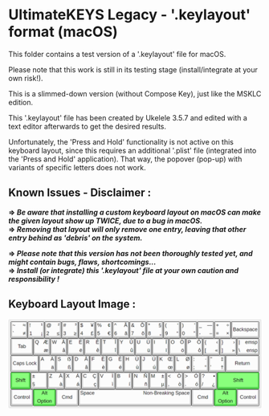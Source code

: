 # UltimateKEYS Legacy - '.keylayout' format (macOS)

This folder contains a test version of a '.keylayout' file for macOS.

Please note that this work is still in its testing stage (install/integrate at your own risk!).

This is a slimmed-down version (without Compose Key), just like the MSKLC edition.

This '.keylayout' file has been created by Ukelele 3.5.7 and edited with a text editor afterwards to get the desired results.

Unfortunately, the 'Press and Hold' functionality is not active on this keyboard layout, since this requires an additional '.plist' file (integrated into the 'Press and Hold' application). That way, the popover (pop-up) with variants of specific letters does not work.

## Known Issues - Disclaimer&nbsp;:

**=&gt; _Be aware that installing a custom keyboard layout on macOS can make the given layout show up TWICE, due to a bug in macOS._**  
**=&gt; _Removing that layout will only remove one entry, leaving that other entry behind as 'debris' on the system._**

**=&gt; _Please note that this version has not been thoroughly tested yet, and might contain bugs, flaws, shortcomings..._**  
**=&gt; _Install (or integrate) this '.keylayout' file at your own caution and responsibility&nbsp;!_**

## Keyboard Layout Image&nbsp;:

![UltimateKEYS Legacy (macOS) - Keyboard Layout Image](UltimateKEYS%20Legacy%20(macOS)%20-%20Keyboard%20Layout%20Image.png)
